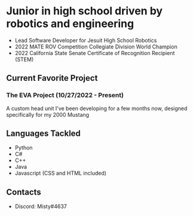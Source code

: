# Junior in high school driven by robotics and engineering
* Lead Software Developer for Jesuit High School Robotics
* 2022 MATE ROV Competition Collegiate Division World Champion
* 2022 California State Senate Certificate of Recognition Recipient (STEM)

## Current Favorite Project
### The EVA Project (10/27/2022 - Present)
A custom head unit I've been developing for a few months now, designed specifically for my 2000 Mustang

## Languages Tackled
* Python
* C#
* C++
* Java
* Javascript (CSS and HTML included)

## Contacts
* Discord: Misty#4637

<!--
**ApBertran/ApBertran** is a ✨ _special_ ✨ repository because its `README.md` (this file) appears on your GitHub profile.

Here are some ideas to get you started:

- 🔭 I’m currently working on ...
- 🌱 I’m currently learning ...
- 👯 I’m looking to collaborate on ...
- 🤔 I’m looking for help with ...
- 💬 Ask me about ...
- 📫 How to reach me: ...
- 😄 Pronouns: ...
- ⚡ Fun fact: ...
-->

